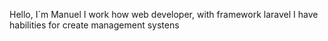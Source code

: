  Hello, I´m Manuel
 I work how web developer, with framework laravel
 I have habilities for create  management systens
